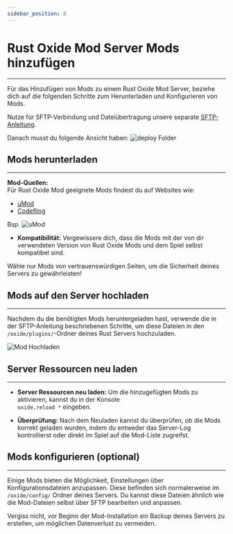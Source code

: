 ```yaml
---
sidebar_position: 8
---
```


# Rust Oxide Mod Server Mods hinzufügen
---

Für das Hinzufügen von Mods zu einem Rust Oxide Mod Server, beziehe dich auf die folgenden Schritte zum Herunterladen und Konfigurieren von Mods.  

Nutze für SFTP-Verbindung und Dateiübertragung unsere separate [SFTP-Anleitung](/guides/sftp#sftp-verwenden).

Danach musst du folgende Ansicht haben:
![deploy Folder](/img/minecraft/deployfolder.png)

## Mods herunterladen
---

**Mod-Quellen:**  
Für Rust Oxide Mod geeignete Mods findest du auf Websites wie:
- [uMod](https://umod.org/plugins?page=1&sort=title&sortdir=asc&categories=rust)
- [Codefling](https://codefling.com/mods)

Bsp.
![uMod](/img/rust/umod.png)
 
- **Kompatibilität:** Vergewissere dich, dass die Mods mit der von dir verwendeten Version von Rust Oxide Mods und dem Spiel selbst kompatibel sind.


Wähle nur Mods von vertrauenswürdigen Seiten, um die Sicherheit deines Servers zu gewährleisten!

## Mods auf den Server hochladen
---

Nachdem du die benötigten Mods heruntergeladen hast, verwende die in der SFTP-Anleitung beschriebenen Schritte, um diese Dateien in den `/oxide/plugins/`-Ordner deines Rust Servers hochzuladen.

![Mod Hochladen](/img/rust/mod_folder.png)

## Server Ressourcen neu laden
---

- **Server Ressourcen neu laden:** Um die hinzugefügten Mods zu aktivieren, kannst du in der Konsole  
`oxide.reload *` eingeben.

- **Überprüfung:** Nach dem Neuladen kannst du überprüfen, ob die Mods korrekt geladen wurden, indem du entweder das Server-Log kontrollierst oder direkt im Spiel auf die Mod-Liste zugreifst.

## Mods konfigurieren (optional)
---

Einige Mods bieten die Möglichkeit, Einstellungen über Konfigurationsdateien anzupassen. Diese befinden sich normalerweise im `/oxide/config/` Ordner deines Servers. Du kannst diese Dateien ähnlich wie die Mod-Dateien selbst über SFTP bearbeiten und anpassen.

Vergiss nicht, vor Beginn der Mod-Installation ein Backup deines Servers zu erstellen, um möglichen Datenverlust zu vermeiden.
